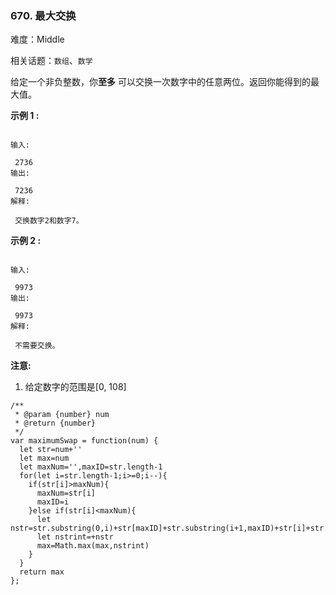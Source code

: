 ### 670. 最大交换

难度：Middle

相关话题：`数组`、`数学`

给定一个非负整数，你**至多** 可以交换一次数字中的任意两位。返回你能得到的最大值。



**示例 1 :** 



```

输入:

 2736
输出:

 7236
解释:

 交换数字2和数字7。
```


**示例 2 :** 



```

输入:

 9973
输出:

 9973
解释:

 不需要交换。
```


**注意:** 




1. 给定数字的范围是[0, 108]




```
/**
 * @param {number} num
 * @return {number}
 */
var maximumSwap = function(num) {
  let str=num+''
  let max=num
  let maxNum='',maxID=str.length-1
  for(let i=str.length-1;i>=0;i--){
    if(str[i]>maxNum){
      maxNum=str[i]
      maxID=i
    }else if(str[i]<maxNum){
      let nstr=str.substring(0,i)+str[maxID]+str.substring(i+1,maxID)+str[i]+str.substring(maxID+1)
      let nstrint=+nstr
      max=Math.max(max,nstrint)
    }
  }
  return max
};
```

